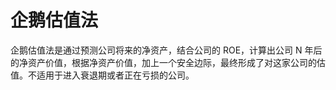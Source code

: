 # 企鹅估值法

企鹅估值法是通过预测公司将来的净资产，结合公司的 ROE，计算出公司 N 年后的净资产价值，根据净资产价值，加上一个安全边际，最终形成了对这家公司的估值。不适用于进入衰退期或者正在亏损的公司。
